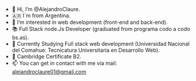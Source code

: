 - 👋 Hi, I’m @AlejandroClaure. 
- 🇦🇷  I´m from Argentina.
- 👀 I’m interested in web development (front-end and back-end).
- 📚 Full Stack node.Js Developer (graduated from programa codo a codo bs.as).
- 🌱 Currently Studying Full stack web development (Universidad Nacional del Comahue: Tecnicatura Universitaria en Desarrollo Web).
- 💞️ Cambridge Certificate B2.
- 📫 You can get in contact with me vía mail: alejandroclaure01@gmail.com

<!---
AlejandroClaure/AlejandroClaure is a ✨ special ✨ repository because its `README.md` (this file) appears on your GitHub profile.
You can click the Preview link to take a look at your changes.
--->
